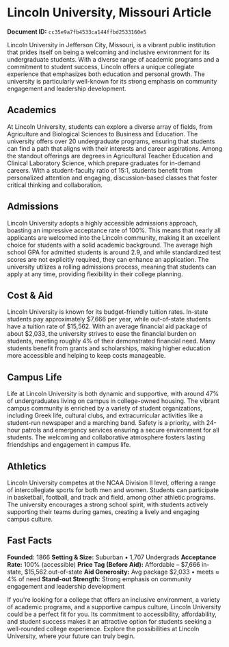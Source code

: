 # Lincoln University, Missouri Article

**Document ID:** `cc35e9a7fb4533ca144ffbd2533160e5`

Lincoln University in Jefferson City, Missouri, is a vibrant public institution that prides itself on being a welcoming and inclusive environment for its undergraduate students. With a diverse range of academic programs and a commitment to student success, Lincoln offers a unique collegiate experience that emphasizes both education and personal growth. The university is particularly well-known for its strong emphasis on community engagement and leadership development.

## Academics
At Lincoln University, students can explore a diverse array of fields, from Agriculture and Biological Sciences to Business and Education. The university offers over 20 undergraduate programs, ensuring that students can find a path that aligns with their interests and career aspirations. Among the standout offerings are degrees in Agricultural Teacher Education and Clinical Laboratory Science, which prepare graduates for in-demand careers. With a student-faculty ratio of 15:1, students benefit from personalized attention and engaging, discussion-based classes that foster critical thinking and collaboration.

## Admissions
Lincoln University adopts a highly accessible admissions approach, boasting an impressive acceptance rate of 100%. This means that nearly all applicants are welcomed into the Lincoln community, making it an excellent choice for students with a solid academic background. The average high school GPA for admitted students is around 2.9, and while standardized test scores are not explicitly required, they can enhance an application. The university utilizes a rolling admissions process, meaning that students can apply at any time, providing flexibility in their college planning.

## Cost & Aid
Lincoln University is known for its budget-friendly tuition rates. In-state students pay approximately $7,666 per year, while out-of-state students have a tuition rate of $15,562. With an average financial aid package of about $2,033, the university strives to ease the financial burden on students, meeting roughly 4% of their demonstrated financial need. Many students benefit from grants and scholarships, making higher education more accessible and helping to keep costs manageable.

## Campus Life
Life at Lincoln University is both dynamic and supportive, with around 47% of undergraduates living on campus in college-owned housing. The vibrant campus community is enriched by a variety of student organizations, including Greek life, cultural clubs, and extracurricular activities like a student-run newspaper and a marching band. Safety is a priority, with 24-hour patrols and emergency services ensuring a secure environment for all students. The welcoming and collaborative atmosphere fosters lasting friendships and engagement in campus life.

## Athletics
Lincoln University competes at the NCAA Division II level, offering a range of intercollegiate sports for both men and women. Students can participate in basketball, football, and track and field, among other athletic programs. The university encourages a strong school spirit, with students actively supporting their teams during games, creating a lively and engaging campus culture.

## Fast Facts
**Founded:** 1866
**Setting & Size:** Suburban • 1,707 Undergrads
**Acceptance Rate:** 100% (accessible)
**Price Tag (Before Aid):** Affordable – $7,666 in-state, $15,562 out-of-state
**Aid Generosity:** Avg package $2,033 • meets ≈ 4% of need
**Stand-out Strength:** Strong emphasis on community engagement and leadership development

If you're looking for a college that offers an inclusive environment, a variety of academic programs, and a supportive campus culture, Lincoln University could be a perfect fit for you. Its commitment to accessibility, affordability, and student success makes it an attractive option for students seeking a well-rounded college experience. Explore the possibilities at Lincoln University, where your future can truly begin.
